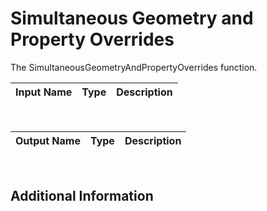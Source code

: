 

# Simultaneous Geometry and Property Overrides

The SimultaneousGeometryAndPropertyOverrides function.

|Input Name|Type|Description|
|---|---|---|


<br>

|Output Name|Type|Description|
|---|---|---|


<br>

## Additional Information





